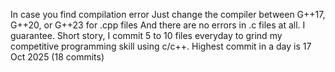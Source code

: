 In case you find compilation error
Just change the compiler between G++17,  G++20, or G++23 for .cpp files
And there are no errors in .c files at all. I guarantee.
Short story, I commit 5 to 10 files everyday to grind my competitive programming skill using c/c++. Highest commit in a day is 17 Oct 2025 (18 commits)

